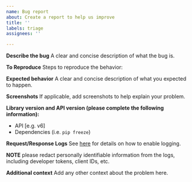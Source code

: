 ```yaml
---
name: Bug report
about: Create a report to help us improve
title: ''
labels: triage
assignees: ''

---
```


**Describe the bug**
A clear and concise description of what the bug is.

**To Reproduce**
Steps to reproduce the behavior:

**Expected behavior**
A clear and concise description of what you expected to happen.

**Screenshots**
If applicable, add screenshots to help explain your problem.

**Library version and API version (please complete the following information):**
 - API [e.g. v6]
 - Dependencies (i.e. `pip freeze`)

**Request/Response Logs**
See [here](https://developers.google.com/google-ads/api/docs/client-libs/python/logging)
for details on how to enable logging.

**NOTE** please redact personally identifiable information from the logs,
including developer tokens, client IDs, etc.

**Additional context**
Add any other context about the problem here.
